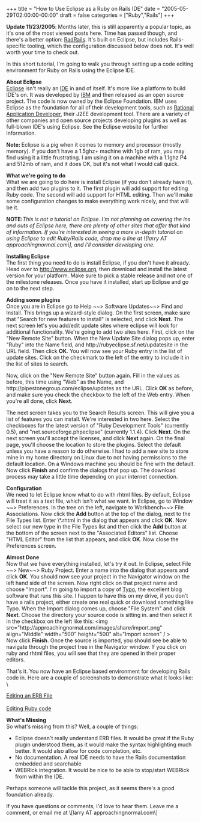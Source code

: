 +++
title = "How to Use Eclipse as a Ruby on Rails IDE"
date = "2005-05-29T02:00:00-00:00"
draft = false
categories = ["Ruby","Rails"]
+++

**Update 11/23/2005**: Months later, this is still apparently a popular
topic, as it's one of the most viewed posts here. Time has passed
though, and there's a better option:
[RadRails](http://www.radrails.org). It's built on Eclipse, but includes
Rails-specific tooling, which the configuration discussed below does
not. It's well worth your time to check out.

<p>
In this short tutorial, I'm going to walk you through setting up a code
editing environment for Ruby on Rails using the Eclipse IDE. <p>
<strong>About Eclipse</strong><br/>
<a href="http://www.eclipse.org">Eclipse</a> isn't really an
<a href="http://en.wikipedia.org/wiki/IDE">IDE</a> in and of itself.
It's more like a platform to build IDE's on. It was developed by
<a href="http://www.IBM.com">IBM</a> and then released as an open source
project. The code is now owned by the Eclipse Foundation. IBM uses
Eclipse as the foundation for all of their development tools, such as
<a href="http://www-306.ibm.com/software/awdtools/developer/application/index.html" >Rational
Application Developer</a>, their J2EE development tool. There are a
variety of other companies and open source projects developing plugins
as well as full-blown IDE's using Eclipse. See the Eclipse website for
further information. </p> <p> <strong>Note: </strong>Eclipse is a pig
when it comes to memory and processor (mostly memory). If you don't have
a 1.5ghz+ machine with 1gb of ram, you may find using it a little
frustrating. I am using it on a machine with a 1.1ghz P4 and 512mb of
ram, and it does OK, but it's not what I would call quick. </p> <p>
<strong>What we're going to do</strong><br/> What we are going to do
here is install Eclipse (if you don't already have it), and then add two
plugins to it. The first plugin will add support for editing Ruby code.
The second will add support for HTML editing. Then we'll make some
configuration changes to make everything work nicely, and that will be
it. </p> <p> <strong>NOTE:</strong><em>This is not a tutorial on
Eclipse. I'm not planning on covering the ins and outs of Eclipse here,
there are plenty of other sites that offer that kind of information. If
you're interested in seeing a more in-depth tutorial on using Eclipse to
edit Ruby/Rails code, drop me a line at \[larry AT
approachingnormal.com\], and I'll consider developing one.</em> </p> <p>
<strong>Installing Eclipse</strong><br/> The first thing you need to do
is install Eclipse, if you don't have it already. Head over to
<a href="http://www.eclipse.org">http://www.eclipse.org</a>, then
download and install the latest version for your platform. Make sure to
pick a stable release and not one of the milestone releases. Once you
have it installed, start up Eclipse and go on to the next step. </p>

<p>
<strong>Adding some plugins</strong><br/> Once you are in Eclipse go to
Help ~~&gt; Software Updates~~&gt; Find and Install. This brings up a
wizard-style dialog. On the first screen, make sure that "Search for new
features to install" is selected, and click <strong>Next</strong>. The
next screen let's you add/edit update sites where eclipse will look for
additional functionality. We're going to add two sites here. First,
click on the "New Remote Site" button. When the New Update Site dialog
pops up, enter "Ruby" into the Name field, and
http://rubyeclipse.sf.net/updatesite in the URL field. Then click
<strong>OK</strong>. You will now see your Ruby entry in the list of
update sites. Click on the checkmark to the left of the entry to include
it in the list of sites to search. </p> <p> Now, click on the "New
Remote Site" button again. Fill in the values as before, this time using
"Web" as the Name, and http://pipestonegroup.com/eclipse/updates as the
URL. Click <strong>OK</strong> as before, and make sure you check the
checkbox to the left of the Web entry. When you're all done, click
<strong>Next</strong>. </p> <p> The next screen takes you to the Search
Results screen. This will give you a list of features you can install.
We're interested in two here. Select the checkboxes for the latest
version of "Ruby Development Tools" (currently 0.5), and
"net.sourceforge.phpeclipse" (currently 1.1.4). Click
<strong>Next</strong>. On the next screen you'll accept the licenses,
and click <strong>Next</strong> again. On the final page, you'll choose
the location to store the plugins. Select the default unless you have a
reason to do otherwise. I had to add a new site to store mine in my home
directory on Linux due to not having permissions to the default
location. On a Windows machine you should be fine with the default. Now
click <strong>Finish</strong> and confirm the dialogs that pop up. The
download process may take a little time depending on your internet
connection. </p> <p> <strong>Configuration</strong><br/> We need to let
Eclipse know what to do with rhtml files. By default, Eclipse will treat
it as a text file, which isn't what we want. In Eclipse, go to Window
~~&gt; Preferences. In the tree on the left, navigate to Workbench~~&gt;
File Associations. Now click the <strong>Add</strong> button at the top
of the dialog, next to the File Types list. Enter \*.rhtml in the dialog
that appears and click <strong>OK</strong>. Now select our new type in
the File Types list and then click the <strong>Add</strong> button at
the bottom of the screen next to the "Associated Editors" list. Choose
"HTML Editor" from the list that appears, and click <strong>OK</strong>.
Now close the Preferences screen. </p> <p> <strong>Almost
Done</strong><br/> Now that we have everything installed, let's try it
out. In Eclipse, select File ~~&gt; New~~&gt; Ruby Project. Enter a name
into the dialog that appears and click <strong>OK</strong>. You should
now see your project in the Navigator window on the left hand side of
the screen. Now right click on that project name and choose "Import".
I'm going to import a copy of
<a href="http://typo.leetsoft.com">Typo</a>, the excellent blog software
that runs this site. I happen to have this on my drive, if you don't
have a rails project, either create one real quick or download something
like Typo. When the Import dialog comes up, choose "File System" and
click <strong>Next</strong>. Choose the directory your source code is
sitting in. and then select it in the checkbox on the left like this:
&lt;img src="http://approachingnormal.com/images/share/import.png"
align="Middle" width="500" height="500" alt="Import screen" / &gt;<br/>
Now click <strong>Finish</strong>. Once the source is imported, you
should see be able to navigate through the project tree in the Navigator
window. If you click on ruby and rhtml files, you will see that they are
opened in their proper editors. </p> That's it. You now have an Eclipse
based environment for developing Rails code in. Here are a couple of
screenshots to demonstrate what it looks like:<br/>\

<a href="http://approachingnormal.com/images/share/rhtml_code.png" >Editing
an ERB File</a><br/> <br/>
<a href="http://approachingnormal.com/images/share/ruby_code.png" >Editing
Ruby code</a> <br/> <p> <strong>What's Missing</strong><br/> So what's
missing from this? Well, a couple of things: <ul> <li>Eclipse doesn't
really understand ERB files. It would be great if the Ruby plugin
understood them, as it would make the syntax highlighting much better.
It would also allow for code completion, etc.</li> <li>No documentation.
A real IDE needs to have the Rails documentation embedded and
searchable</li> <li>WEBRick integration. It would be nice to be able to
stop/start WEBRick from within the IDE.</li> </ul> Perhaps someone will
tackle this project, as it seems there's a good foundation already. </p>
<p> If you have questions or comments, I'd love to hear them. Leave me a
comment, or email me at \[larry AT approachingnormal.com\] </p>

